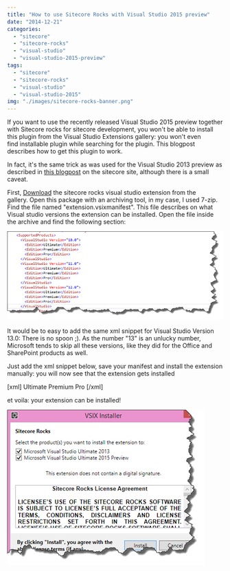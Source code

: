 ```yaml
---
title: "How to use Sitecore Rocks with Visual Studio 2015 preview"
date: "2014-12-21"
categories: 
  - "sitecore"
  - "sitecore-rocks"
  - "visual-studio"
  - "visual-studio-2015-preview"
tags: 
  - "sitecore"
  - "sitecore-rocks"
  - "visual-studio"
  - "visual-studio-2015"
img: "./images/sitecore-rocks-banner.png"
---
```


If you want to use the recently released Visual Studio 2015 preview together with Sitecore rocks for sitecore development, you won't be able to install this plugin from the Visual Studio Extensions gallery: you won't even find installable plugin while searching for the plugin. This blogpost describes how to get this plugin to work.

In fact, it's the same trick as was used for the Visual Studio 2013 preview as described in [this blogpost](http://www.sitecore.net/Learn/Blogs/Technical-Blogs/Getting-to-Know-Sitecore/Posts/2013/10/Sitecore-Rocks-and-Visual-Studio-2013.aspx "how to use sitecore rocks with visual studio 2013 preview") on the sitecore site, although there is a small caveat.

First, [Download](https://visualstudiogallery.msdn.microsoft.com/44a26c88-83a7-46f6-903c-5c59bcd3d35b/ "Sitecore rocks visual studio extension") the sitecore rocks visual studio extension from the gallery. Open this package with an archiving tool, in my case, I used 7-zip. Find the file named "extension.vsixmanifest". This file describes on what Visual studio versions the extension can be installed. Open the file inside the archive and find the following section:

![](images/img_5496a878ef5db.png)

It would be to easy to add the same xml snippet for Visual Studio Version 13.0: There is no spoon ;). As the number "13" is an unlucky number, Microsoft tends to skip all these versions, like they did for the Office and SharePoint products as well.

Just add the xml snippet below, save your manifest and install the extension manually: you will now see that the extension gets installed

\[xml\] <VisualStudio Version="14.0"> <Edition>Ultimate</Edition> <Edition>Premium</Edition> <Edition>Pro</Edition> </VisualStudio> \[/xml\]

et voila: your extension can be installed!

![](images/img_5496aa534eb68.png)
